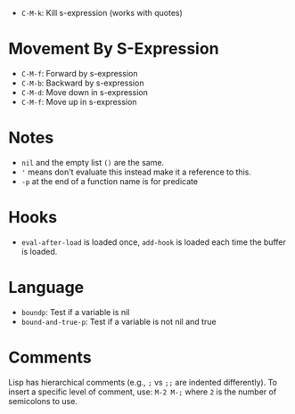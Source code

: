 - `C-M-k`: Kill s-expression (works with quotes)

# Movement By S-Expression

- `C-M-f`: Forward by s-expression
- `C-M-b`: Backward by s-expression
- `C-M-d`: Move down in s-expression
- `C-M-f`: Move up in s-expression

# Notes

- `nil` and the empty list `()` are the same.
- `'` means don't evaluate this instead make it a reference to this.
- `-p` at the end of a function name is for predicate

# Hooks

- `eval-after-load` is loaded once, `add-hook` is loaded each time the buffer is loaded.

# Language

- `boundp`: Test if a variable is nil
- `bound-and-true-p`: Test if a variable is not nil and true

# Comments

Lisp has hierarchical comments (e.g., `;` vs `;;` are indented differently). To insert a specific level of comment, use: `M-2 M-;` where `2` is the number of semicolons to use.
